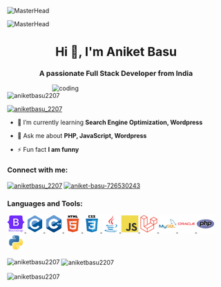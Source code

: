 ![MasterHead](https://camo.githubusercontent.com/48ec00ed4c84e771db4a1db90b56352923a8d644452a32b434d68e97006c9337/68747470733a2f2f63686b736b696c6c732e636f6d2f77702d636f6e74656e742f75706c6f6164732f323032302f30342f504e432d416e696d617465642d42616e6e6572732e676966)

![MasterHead](https://camo.githubusercontent.com/7a978378778d9675a9e95ebc336446f1d9a00aab3856d0469d4bf835f4d76309/68747470733a2f2f6173736574732d676c6f62616c2e776562736974652d66696c65732e636f6d2f3634313065626638653438336235626232633836656232372f3634313065626638653438336235336436313836666335335f41424d253230436f6c6c656765253230576562253230646576656c6f7065722532306d61696e2e6a7067)

<h1 align="center">Hi 👋, I'm Aniket Basu</h1>
<h3 align="center">A passionate Full Stack Developer from India</h3>
<img align="right" alt="coding" width="400" src="https://cdn.dribbble.com/users/1162077/screenshots/3848914/programmer.gif">

<p align="left"> <img src="https://komarev.com/ghpvc/?username=aniketbasu2207&label=Profile%20views&color=0e75b6&style=flat" alt="aniketbasu2207" /> </p>

<p align="left"> <a href="https://twitter.com/aniketbasu_2207" target="blank"><img src="https://img.shields.io/twitter/follow/aniketbasu_2207?logo=twitter&style=for-the-badge" alt="aniketbasu_2207" /></a> </p>

- 🌱 I’m currently learning **Search Engine Optimization, Wordpress**

- 💬 Ask me about **PHP, JavaScript, Wordpress**

- ⚡ Fun fact **I am funny**

<h3 align="left">Connect with me:</h3>
<p align="left">
<a href="https://twitter.com/aniketbasu_2207" target="blank"><img align="center" src="https://raw.githubusercontent.com/rahuldkjain/github-profile-readme-generator/master/src/images/icons/Social/twitter.svg" alt="aniketbasu_2207" height="30" width="40" /></a>
<a href="https://linkedin.com/in/aniket-basu-726530243" target="blank"><img align="center" src="https://raw.githubusercontent.com/rahuldkjain/github-profile-readme-generator/master/src/images/icons/Social/linked-in-alt.svg" alt="aniket-basu-726530243" height="30" width="40" /></a>
</p>

<h3 align="left">Languages and Tools:</h3>
<p align="left"> 
  <a href="https://getbootstrap.com" target="_blank" rel="noreferrer"> <img src="https://raw.githubusercontent.com/devicons/devicon/master/icons/bootstrap/bootstrap-plain-wordmark.svg" alt="bootstrap" width="40" height="40"/> </a>
  <a href="https://www.cprogramming.com/" target="_blank" rel="noreferrer"> <img src="https://raw.githubusercontent.com/devicons/devicon/master/icons/c/c-original.svg" alt="c" width="40" height="40"/> </a> 
  <a href="https://www.w3schools.com/cpp/" target="_blank" rel="noreferrer"> <img src="https://raw.githubusercontent.com/devicons/devicon/master/icons/cplusplus/cplusplus-original.svg" alt="cplusplus" width="40" height="40"/> </a> 
  <a href="https://www.w3.org/html/" target="_blank" rel="noreferrer"> <img src="https://raw.githubusercontent.com/devicons/devicon/master/icons/html5/html5-original-wordmark.svg" alt="html5" width="40" height="40"/>
  <a href="https://www.w3schools.com/css/" target="_blank" rel="noreferrer"> <img src="https://raw.githubusercontent.com/devicons/devicon/master/icons/css3/css3-original-wordmark.svg" alt="css3" width="40" height="40"/> </a> 
  </a> <a href="https://www.java.com" target="_blank" rel="noreferrer"> <img src="https://raw.githubusercontent.com/devicons/devicon/master/icons/java/java-original.svg" alt="java" width="40" height="40"/> </a> 
  </a> <a href="https://www.javascript.com" target="_blank" rel="noreferrer"> <img src="https://raw.githubusercontent.com/devicons/devicon/master/icons/javascript/javascript-original.svg" alt="javascript" width="40" height="40"/> </a> 
<!--   <a href="https://developer.mozilla.org/en-US/docs/Web/JavaScript" target="_blank" rel="noreferrer"> </a>  -->
  </a> <a href="https://www.laravel.com" target="_blank" rel="noreferrer"> <img src="https://raw.githubusercontent.com/devicons/devicon/master/icons/laravel/laravel-original.svg" alt="laravel" width="40" height="40"/> </a>
  <a href="https://www.mysql.com/" target="_blank" rel="noreferrer"> <img src="https://raw.githubusercontent.com/devicons/devicon/master/icons/mysql/mysql-original-wordmark.svg" alt="mysql" width="40" height="40"/> </a> 
  <a href="https://www.oracle.com/" target="_blank" rel="noreferrer"> <img src="https://raw.githubusercontent.com/devicons/devicon/master/icons/oracle/oracle-original.svg" alt="oracle" width="40" height="40"/> </a>
  <a href="https://www.php.net" target="_blank" rel="noreferrer"> <img src="https://raw.githubusercontent.com/devicons/devicon/master/icons/php/php-original.svg" alt="php" width="40" height="40"/> </a> 
  <a href="https://www.python.org" target="_blank" rel="noreferrer"> <img src="https://raw.githubusercontent.com/devicons/devicon/master/icons/python/python-original.svg" alt="python" width="40" height="40"/> </a> </p>

<p><img align="left" src="https://github-readme-stats.vercel.app/api/top-langs?username=aniketbasu2207&show_icons=true&locale=en&layout=compact" alt="aniketbasu2207" /></p>

<p>&nbsp;<img align="center" src="https://github-readme-stats.vercel.app/api?username=aniketbasu2207&show_icons=true&locale=en" alt="aniketbasu2207" /></p>

<p><img align="center" src="https://github-readme-streak-stats.herokuapp.com/?user=aniketbasu2207&" alt="aniketbasu2207" /></p>
